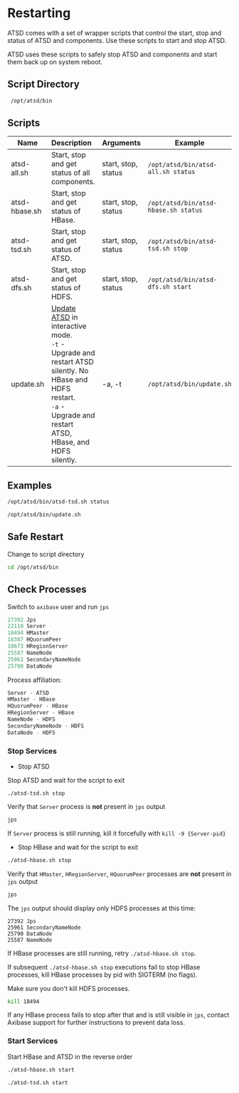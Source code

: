 # Restarting


ATSD comes with a set of wrapper scripts that control the start, stop
and status of ATSD and components. Use these scripts to start and stop
ATSD.

ATSD uses these scripts to safely stop ATSD and components and start
them back up on system reboot.

## Script Directory

```sh
 /opt/atsd/bin
```

## Scripts

| **Name** | **Description** | **Arguments** | **Example** |
|---|:---|---|---|
| atsd-all.sh | Start, stop and get status of all components. | start, stop, status | `/opt/atsd/bin/atsd-all.sh status` |
| atsd-hbase.sh | Start, stop and get status of HBase. | start, stop, status | `/opt/atsd/bin/atsd-hbase.sh status` |
| atsd-tsd.sh | Start, stop and get status of ATSD. | start, stop, status | `/opt/atsd/bin/atsd-tsd.sh stop` |
| atsd-dfs.sh | Start, stop and get status of HDFS. | start, stop, status | `/opt/atsd/bin/atsd-dfs.sh start` |
| update.sh | [Update ATSD](update.md "Update ATSD") in interactive mode.<br>`-t` - Upgrade and restart ATSD silently. No HBase and HDFS restart.<br>`-a` - Upgrade and restart ATSD, HBase, and HDFS silently.| -a, -t | `/opt/atsd/bin/update.sh` |

## Examples

```sh
/opt/atsd/bin/atsd-tsd.sh status
```

```sh
/opt/atsd/bin/update.sh
```

## Safe Restart

Change to script directory

```sh
cd /opt/atsd/bin
```

## Check Processes

Switch to `axibase` user and run `jps`

```java
27392 Jps
22110 Server 
18494 HMaster
18387 HQuorumPeer
18673 HRegionServer
25587 NameNode
25961 SecondaryNameNode
25790 DataNode
```

Process affiliation:

```java
Server - ATSD 
HMaster - HBase
HQuorumPeer - HBase
HRegionServer - HBase
NameNode - HDFS
SecondaryNameNode - HDFS
DataNode - HDFS
```

### Stop Services

* Stop ATSD

Stop ATSD and wait for the script to exit

```
./atsd-tsd.sh stop
```

Verify that `Server` process is **not** present in `jps` output

```sh
jps
```

If `Server` process is still running, kill it forcefully with `kill -9 {Server-pid}`

* Stop HBase and wait for the script to exit

```sh
./atsd-hbase.sh stop
```

Verify that `HMaster`, `HRegionServer`, `HQuorumPeer` processes are **not** present in `jps` output

```sh
jps
```

The `jps` output should display only HDFS processes at this time:

```
27392 Jps
25961 SecondaryNameNode
25790 DataNode
25587 NameNode
```

If HBase processes are still running, retry `./atsd-hbase.sh stop`.

If subsequent  `./atsd-hbase.sh stop` executions fail to stop HBase processes, kill HBase processes by pid with SIGTERM (no flags).

Make sure you don't kill HDFS processes.

```sh
kill 18494
```

If any HBase process fails to stop after that and is still visible in `jps`, contact Axibase support for further instructions to prevent data loss.

### Start Services

Start HBase and ATSD in the reverse order

```sh
./atsd-hbase.sh start
```

```sh
./atsd-tsd.sh start
```




